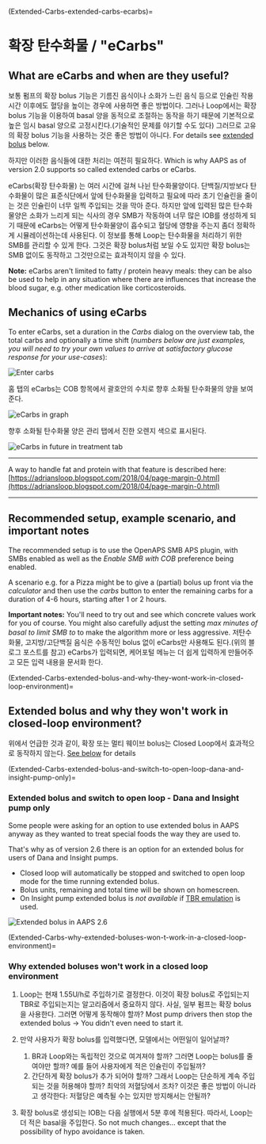 (Extended-Carbs-extended-carbs-ecarbs)=
# 확장 탄수화물 / "eCarbs"

## What are eCarbs and when are they useful?

보통 펌프의 확장 bolus 기능은 기름진 음식이나 소화가 느린 음식 등으로 인슐린 작용시간 이후에도 혈당을 높이는 경우에 사용하면 좋은 방법이다. 그러나 Loop에서는 확장 bolus 기능을 이용하여 basal 양을 동적으로 조절하는 동작을 하기 때문에 기본적으로 높은 임시 basal 양으로 고정시킨다.(기술적인 문제를 야기할 수도 있다) 그러므로 고유의 확장 bolus 기능을 사용하는 것은 좋은 방법이 아니다. For details see [extended bolus](Extended-Carbs-why-extended-boluses-won-t-work-in-a-closed-loop-environment) below.

하지만 이러한 음식들에 대한 처리는 여전히 필요하다. Which is why AAPS as of version 2.0 supports so called extended carbs or eCarbs.

eCarbs(확장 탄수화물) 는 여러 시간에 걸쳐 나뉜 탄수화물양이다. 단백질/지방보다 탄수화물이 많은 표준식단에서 앞에 탄수화물을 입력하고 필요에 따라 초기 인슐린을 줄이는 것은 인슐린이 너무 일찍 주입되는 것을 막아 준다.  하지만 앞에 입력된 많은 탄수화물양은 소화가 느리게 되는 식사의 경우 SMB가 작동하여 너무 많은 IOB를 생성하게 되기 때문에 eCarbs는 어떻게 탄수화물양이 흡수되고 혈당에 영향을 주는지 좀더 정확하게 시뮬레이션하는데 사용된다. 이 정보를 통해 Loop는 탄수화물을 처리하기 위한 SMB를 관리할 수 있게 한다. 그것은 확장 bolus처럼 보일 수도 있지만 확장 bolus는 SMB 없이도 동작하고 그것만으로는 효과적이지 않을 수 있다.

**Note:** eCarbs aren't limited to fatty / protein heavy meals: they can be also be used to help in any situation where there are influences that increase the blood sugar, e.g. other medication like corticosteroids.

## Mechanics of using eCarbs

To enter eCarbs, set a duration in the *Carbs* dialog on the overview tab, the total carbs and optionally a time shift (*numbers below are just examples, you will need to try your own values to arrive at satisfactory glucose response for your use-cases*):

![Enter carbs](../images/eCarbs_Dialog.png)

홈 탭의 eCarbs는 COB 항목에서 괄호안의 수치로 향후 소화될 탄수화물의 양을 보여준다.

![eCarbs in graph](../images/eCarbs_Graph.png)

향후 소화될 탄수화물 양은 관리 탭에서 진한 오렌지 색으로 표시된다.

![eCarbs in future in treatment tab](../images/eCarbs_Treatment.png)

______________________________________________________________________

A way to handle fat and protein with that feature is described here: [https://adriansloop.blogspot.com/2018/04/page-margin-0.html](https://adriansloop.blogspot.com/2018/04/page-margin-0.html)

______________________________________________________________________

## Recommended setup, example scenario, and important notes

The recommended setup is to use the OpenAPS SMB APS plugin, with SMBs enabled as well as the *Enable SMB with COB* preference being enabled.

A scenario e.g. for a Pizza might be to give a (partial) bolus up front via the *calculator* and then use the *carbs* button to enter the remaining carbs for a duration of 4-6 hours, starting after 1 or 2 hours.

**Important notes:** You'll need to try out and see which concrete values work for you of course. You might also carefully adjust the setting *max minutes of basal to limit SMB to* to make the algorithm more or less aggressive. 저탄수화물, 고지방/고단백질 음식은 수동적인 bolus 없이 eCarbs만 사용해도 된다.(위의 블로그 포스트를 참고) eCarbs가 입력되면, 케어포털 메뉴는 더 쉽게 입력하게 만들어주고 모든 입력 내용을 문서화 한다.

(Extended-Carbs-extended-bolus-and-why-they-wont-work-in-closed-loop-environment)=
## Extended bolus and why they won't work in closed-loop environment?

위에서 언급한 것과 같이, 확장 또는 멀티 웨이브 bolus는 Closed Loop에서 효과적으로 동작하지 않는다. [See below](Extended-Carbs-why-extended-boluses-won-t-work-in-a-closed-loop-environment) for details

(Extended-Carbs-extended-bolus-and-switch-to-open-loop-dana-and-insight-pump-only)=
### Extended bolus and switch to open loop - Dana and Insight pump only

Some people were asking for an option to use extended bolus in AAPS anyway as they wanted to treat special foods the way they are used to.

That's why as of version 2.6 there is an option for an extended bolus for users of Dana and Insight pumps.

- Closed loop will automatically be stopped and switched to open loop mode for the time running extended bolus.
- Bolus units, remaining and total time will be shown on homescreen.
- On Insight pump extended bolus is *not available* if [TBR emulation](Accu-Chek-Insight-Pump-settings-in-aaps) is used.

![Extended bolus in AAPS 2.6](../images/ExtendedBolus2_6.png)

(Extended-Carbs-why-extended-boluses-won-t-work-in-a-closed-loop-environment)=
### Why extended boluses won't work in a closed loop environment

1. Loop는 현재 1.55U/h로 주입하기로 결정한다. 이것이 확장 bolus로 주입되는지 TBR로 주입되는지는 알고리즘에서 중요하지 않다. 사실, 일부 펌프는 확장 bolus을 사용한다. 그러면 어떻게 동작해야 할까? Most pump drivers then stop the extended bolus -> You didn't even need to start it.

2. 만약 사용자가 확장 bolus를 입력했다면, 모델에서는 어떤일이 일어날까?

   1. BR과 Loop와는 독립적인 것으로 여겨져야 할까? 그러면 Loop는 bolus를 줄여야만 할까? 예를 들어 사용자에게 적은 인슐린이 주입될까?
   2. 간단하게 확장 bolus가 추가 되어야 할까? 그래서 Loop는 단순하게 계속 주입되는 것을 허용해야 할까? 최악의 저혈당에서 조차? 이것은 좋은 방법이 아니라고 생각한다: 저혈당은 예측될 수는 있지만 방지해서는 안될까?

3. 확장 bolus로 생성되는 IOB는 다음 실행에서 5분 후에 적용된다. 따라서, Loop는 더 적은 basal을 주입한다. So not much changes... except that the possibility of hypo avoidance is taken.
